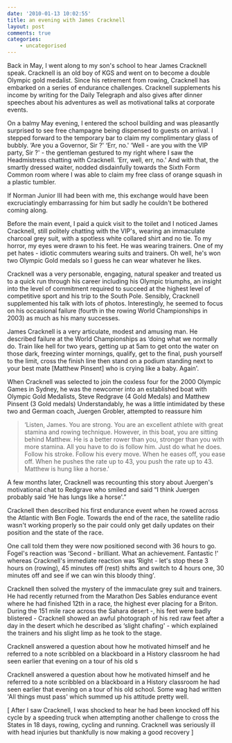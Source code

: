 ```yaml
---
date: '2010-01-13 10:02:55'
title: an evening with James Cracknell
layout: post
comments: true
categories:
    - uncategorised
---
```

Back in May, I went along to my son's school to hear James Cracknell
speak. Cracknell is an old boy of KGS and went on to become a double
Olympic gold medalist. Since his retirement from rowing, Cracknell has
embarked on a series of endurance challenges. Cracknell supplements his
income by writing for the Daily Telegraph and also gives after dinner
speeches about his adventures as well as motivational talks at corporate
events.

On a balmy May evening, I entered the school building and was pleasantly
surprised to see free champagne being dispensed to guests on arrival. I
stepped forward to the temporary bar to claim my complimentary glass of
bubbly. ‘Are you a Governor, Sir ?' ‘Err, no.' ‘Well - are you with the
VIP party, Sir ?' - the gentleman gestured to my right where I saw the
Headmistress chatting with Cracknell. ‘Err, well, err, no.' And with
that, the smartly dressed waiter, nodded disdainfully towards the Sixth
Form Common room where I was able to claim my free class of orange
squash in a plastic tumbler.

If Norman Junior III had been with me, this exchange would have been
excruciatingly embarrassing for him but sadly he couldn't be bothered
coming along.

Before the main event, I paid a quick visit to the toilet and I noticed
James Cracknell, still politely chatting with the VIP's, wearing an
immaculate charcoal grey suit, with a spotless white collared shirt and
no tie. To my horror, my eyes were drawn to his feet. He was wearing
trainers. One of my pet hates - idiotic commuters wearing suits and
trainers. Oh well, he's won two Olympic Gold medals so I guess he can
wear whatever he likes.

Cracknell was a very personable, engaging, natural speaker and treated
us to a quick run through his career including his Olympic triumphs, an
insight into the level of commitment required to succeed at the highest
level of competitive sport and his trip to the South Pole. Sensibly,
Cracknell supplemented his talk with lots of photos. Interestingly, he
seemed to focus on his occasional failure (fourth in the rowing World
Championships in 2003) as much as his many successes.

James Cracknell is a very articulate, modest and amusing man. He
described failure at the World Championships as ‘doing what we normally
do. Train like hell for two years, getting up at 5am to get onto the
water on those dark, freezing winter mornings, qualify, get to the
final, push yourself to the limit, cross the finish line then stand on a
podium standing next to your best mate [Matthew Pinsent] who is crying
like a baby. Again'.

When Cracknell was selected to join the coxless four for the 2000
Olympic Games in Sydney, he was the newcomer into an established boat
with Olympic Gold Medalists, Steve Redgrave (4 Gold Medals) and Matthew
Pinsent (3 Gold medals) Understandably, he was a little intimidated by
these two and German coach, Juergen Grobler, attempted to reassure him

> ‘Listen, James. You are strong. You are an excellent athlete with
> great stamina and rowing technique. However, in this boat, you are
> sitting behind Matthew. He is a better rower than you, stronger than
> you with more stamina. All you have to do is follow him. Just do what
> he does. Follow his stroke. Follow his every move. When he eases off,
> you ease off. When he pushes the rate up to 43, you push the rate up
> to 43. Matthew is hung like a horse.'

A few months later, Cracknell was recounting this story about Juergen's
motivational chat to Redgrave who smiled and said “I think Juergen
probably said ‘He has lungs like a horse'.”

Cracknell then described his first endurance event when he rowed across
the Atlantic with Ben Fogle. Towards the end of the race, the satellite
radio wasn't working properly so the pair could only get daily updates
on their position and the state of the race.

One call told them they were now positioned second with 36 hours to go.
Fogel's reaction was ‘Second - brilliant. What an achievement. Fantastic
!' whereas Cracknell's immediate reaction was ‘Right - let's stop these
3 hours on (rowing), 45 minutes off (rest) shifts and switch to 4 hours
one, 30 minutes off and see if we can win this bloody thing'.

Cracknell then solved the mystery of the immaculate grey suit and
trainers. He had recently returned from the Marathon Des Sables
endurance event where he had finished 12th in a race, the highest ever
placing for a Briton. During the 151 mile race across the Sahara desert
-, his feet were badly blistered - Cracknell showed an awful photograph
of his red raw feet after a day in the desert which he described as
‘slight chafing' - which explained the trainers and his slight limp as
he took to the stage.

Cracknell answered a question about how he motivated himself and he
referred to a note scribbled on a blackboard in a History classroom he
had seen earlier that evening on a tour of his old s 

Cracknell answered a question about how he motivated himself and he
referred to a note scribbled on a blackboard in a History classroom he
had seen earlier that evening on a tour of his old school. Some wag
had written 'All things must pass' which summed up his attitude pretty
well.

[ After I saw Cracknell, I was shocked to hear he had been knocked off
his cycle by a speeding truck when attempting another challenge to
cross the States in 18 days, rowing, cycling and running. Cracknell
was seriously ill with head injuries but thankfully is now making a
good recovery ]

